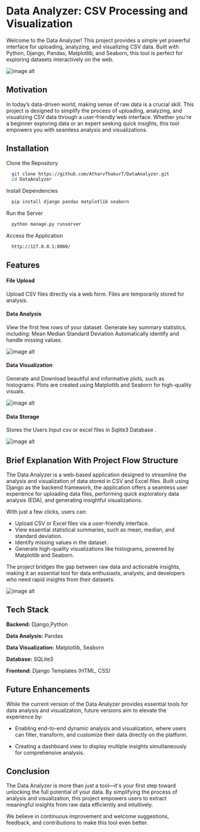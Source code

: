 # Data Analyzer: CSV Processing and Visualization

Welcome to the Data Analyzer! This project provides a simple yet powerful interface for uploading, analyzing, and visualizing CSV data. Built with Python, Django, Pandas, Matplotlib, and Seaborn, this tool is perfect for exploring datasets interactively on the web.

![image alt ](https://github.com/AtharvThakur7/DataAnalyzer/blob/662ffadf7dc7f0c4868b288c695b1720fb523c84/Screenshot%202024-12-22%20093037.png)

## Motivation

In today’s data-driven world, making sense of raw data is a crucial skill. This project is designed to simplify the process of uploading, analyzing, and visualizing CSV data through a user-friendly web interface. Whether you're a beginner exploring data or an expert seeking quick insights, this tool empowers you with seamless analysis and visualizations.


## Installation

Clone the Repository

```bash
  git clone https://github.com/AtharvThakur7/DataAnalyzer.git
  cd DataAnalyzer
```
Install Dependencies

```bash
  pip install django pandas matplotlib seaborn
```
Run the Server
```bash
  python manage.py runserver
```
Access the Application
```bash
  http://127.0.0.1:8000/
```

## Features

#### File Upload
Upload CSV files directly via a web form.
Files are temporarily stored for analysis.

#### Data Analysis
View the first few rows of your dataset.
Generate key summary statistics, including:
Mean
Median
Standard Deviation
Automatically identify and handle missing values.

![image alt](https://github.com/AtharvThakur7/DataAnalyzer/blob/e4df6b1e59dcd87bb284c5be26e3abe158ec0e36/Screenshot%202024-12-22%20093119.png)

#### Data Visualization
Generate and Download beautiful and informative plots, such as histograms.
Plots are created using Matplotlib and Seaborn for high-quality visuals.

![image alt](https://github.com/AtharvThakur7/DataAnalyzer/blob/b16b57951bd887533d44037a7f2f11a2be55aec2/Screenshot%202024-12-22%20093148.png)

#### Data Storage
Stores the Users Input csv or excel files in Sqlite3 Database .


![image alt](https://github.com/AtharvThakur7/DataAnalyzer/blob/6deea771b377ebe4732d8ca0153c44b062025107/Screenshot%202024-12-22%20102400.png)



## Brief Explanation With Project Flow Structure

The Data Analyzer is a web-based application designed to streamline the analysis and visualization of data stored in CSV and Excel files. Built using Django as the backend framework, the application offers a seamless user experience for uploading data files, performing quick exploratory data analysis (EDA), and generating insightful visualizations.

With just a few clicks, users can:

- Upload CSV or Excel files via a user-friendly interface.
- View essential statistical summaries, such as mean, median, and standard deviation.
- Identify missing values in the dataset.
- Generate high-quality visualizations like histograms, powered by Matplotlib and Seaborn.

The project bridges the gap between raw data and actionable insights, making it an essential tool for data enthusiasts, analysts, and developers who need rapid insights from their datasets.


![image alt](https://github.com/AtharvThakur7/DataAnalyzer/blob/dc7c2b5424163175824bf7381cc85bcd13ce0706/Screenshot%202024-12-22%20102308.png)

## Tech Stack

**Backend:** Django,Python

**Data Analysis:** Pandas

**Data Visualization:** Matplotlib, Seaborn

**Database:** SQLite3

**Frontend:** Django Templates (HTML, CSS)



## Future Enhancements

While the current version of the Data Analyzer provides essential tools for data analysis and visualization, future versions aim to elevate the experience by:

- Enabling end-to-end dynamic analysis and visualization, where users can filter, transform, and customize their data directly on the platform.

- Creating a dashboard view to display multiple insights simultaneously for comprehensive analysis.


## Conclusion

The Data Analyzer is more than just a tool—it's your first step toward unlocking the full potential of your data. By simplifying the process of analysis and visualization, this project empowers users to extract meaningful insights from raw data efficiently and intuitively.

We believe in continuous improvement and welcome suggestions, feedback, and contributions to make this tool even better.








